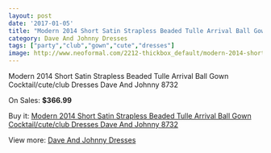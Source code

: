 ```yaml
---
layout: post
date: '2017-01-05'
title: "Modern 2014 Short Satin Strapless Beaded Tulle Arrival Ball Gown Cocktail/cute/club Dresses Dave And Johnny 8732"
category: Dave And Johnny Dresses
tags: ["party","club","gown","cute","dresses"]
image: http://www.neoformal.com/2212-thickbox_default/modern-2014-short-satin-strapless-beaded-tulle-arrival-ball-gown-cocktail-cute-club-dresses-dave-and-johnny-8732.jpg
---
```

Modern 2014 Short Satin Strapless Beaded Tulle Arrival Ball Gown Cocktail/cute/club Dresses Dave And Johnny 8732

On Sales: **$366.99**
<a href="https://www.neoformal.com/en/dave-and-johnny-dresses/820-modern-2014-short-satin-strapless-beaded-tulle-arrival-ball-gown-cocktail-cute-club-dresses-dave-and-johnny-8732.html"><amp-img layout="responsive" width="600" height="600" src="//www.neoformal.com/2212-thickbox_default/modern-2014-short-satin-strapless-beaded-tulle-arrival-ball-gown-cocktail-cute-club-dresses-dave-and-johnny-8732.jpg" alt="Modern 2014 Short Satin Strapless Beaded Tulle Arrival Ball Gown Cocktail/cute/club Dresses Dave And Johnny 8732 0" /></a>
<a href="https://www.neoformal.com/en/dave-and-johnny-dresses/820-modern-2014-short-satin-strapless-beaded-tulle-arrival-ball-gown-cocktail-cute-club-dresses-dave-and-johnny-8732.html"><amp-img layout="responsive" width="600" height="600" src="//www.neoformal.com/2213-thickbox_default/modern-2014-short-satin-strapless-beaded-tulle-arrival-ball-gown-cocktail-cute-club-dresses-dave-and-johnny-8732.jpg" alt="Modern 2014 Short Satin Strapless Beaded Tulle Arrival Ball Gown Cocktail/cute/club Dresses Dave And Johnny 8732 1" /></a>

Buy it: [Modern 2014 Short Satin Strapless Beaded Tulle Arrival Ball Gown Cocktail/cute/club Dresses Dave And Johnny 8732](https://www.neoformal.com/en/dave-and-johnny-dresses/820-modern-2014-short-satin-strapless-beaded-tulle-arrival-ball-gown-cocktail-cute-club-dresses-dave-and-johnny-8732.html "Modern 2014 Short Satin Strapless Beaded Tulle Arrival Ball Gown Cocktail/cute/club Dresses Dave And Johnny 8732")

View more: [Dave And Johnny Dresses](https://www.neoformal.com/en/9-dave-and-johnny-dresses "Dave And Johnny Dresses")